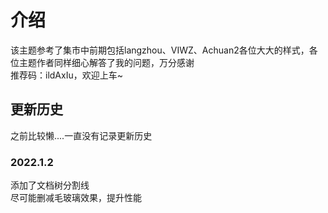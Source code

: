 # 介绍
该主题参考了集市中前期包括langzhou、VIWZ、Achuan2各位大大的样式，各位主题作者同样细心解答了我的问题，万分感谢<br>
推荐码：ildAxIu，欢迎上车~

## 更新历史
之前比较懒....一直没有记录更新历史
### 2022.1.2
添加了文档树分割线<br>
尽可能删减毛玻璃效果，提升性能
